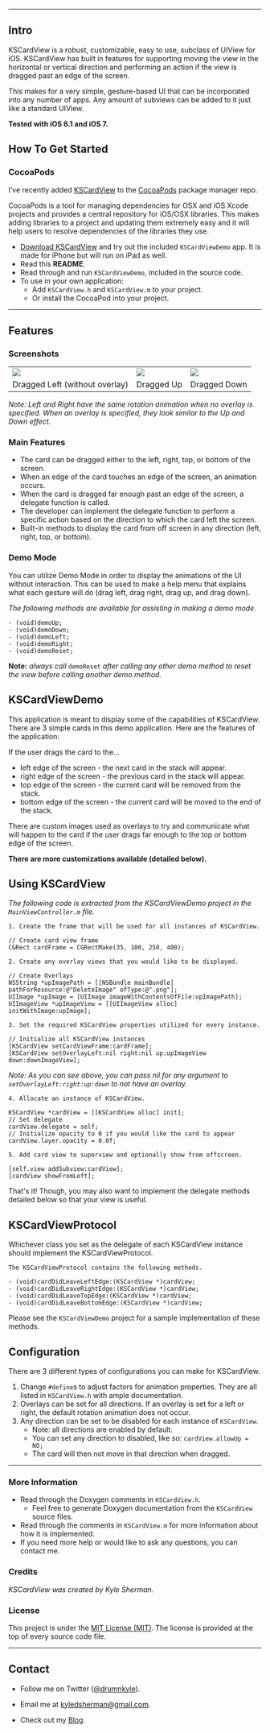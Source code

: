 ___
## Intro

KSCardView is a robust, customizable, easy to use, subclass of UIView for iOS. KSCardView has built in features for supporting moving the view in the horizontal or vertical direction and performing an action if the view is dragged past an edge of the screen.

This makes for a very simple, gesture-based UI that can be incorporated into any number of apps. Any amount of subviews can be added to it just like a standard UIView.

**Tested with iOS 6.1 and iOS 7.**

## How To Get Started

### CocoaPods
I’ve recently added [KSCardView](https://github.com/CocoaPods/Specs/tree/master/KSCardView) to the [CocoaPods](https://github.com/CocoaPods/CocoaPods) package manager repo.

CocoaPods is a tool for managing dependencies for OSX and iOS Xcode projects and provides a central repository for iOS/OSX libraries. This makes adding libraries to a project and updating them extremely easy and it will help users to resolve dependencies of the libraries they use.

- [Download KSCardView](https://github.com/drumnkyle/KSCardView/archive/master.zip) and try out the included `KSCardViewDemo` app. It is made for iPhone but will run on iPad as well.
- Read this **README**.
- Read through and run `KSCardViewDemo`, included in the source code.
- To use in your own application: 
	- Add `KSCardView.h` and `KSCardView.m` to your project.
	- Or install the CocoaPod into your project.

___


## Features

### Screenshots
<table>
<tr>
<td><img src="Screenshots/Left.png" /></td>
<td><img src="Screenshots/Up.png" /></td>
<td><img src="Screenshots/Down.png" /></td>
</tr>
<tr>
<td>Dragged Left (without overlay)</td> <td>Dragged Up</td> <td>Dragged Down</td>
</tr>
</table>

*Note: Left and Right have the same rotation animation when no overlay is specified. When an overlay is specified, they look similar to the Up and Down effect.*

### Main Features

- The card can be dragged either to the left, right, top, or bottom of the screen.
- When an edge of the card touches an edge of the screen, an animation occurs.
- When the card is dragged far enough past an edge of the screen, a delegate function is called.
- The developer can implement the delegate function to perform a specific action based on the direction to which the card left the screen.
- Built-in methods to display the card from off screen in any direction (left, right, top, or bottom).

### Demo Mode

You can utilize Demo Mode in order to display the animations of the UI without interaction. This can be used to make a help menu that explains what each gesture will do (drag left, drag right, drag up, and drag down).

*The following methods are available for assisting in making a demo mode.*

	- (void)demoUp;
	- (void)demoDown;
	- (void)demoLeft;
	- (void)demoRight;
	- (void)demoReset;
	
**Note:** *always call* `demoReset` *after calling any other demo method to reset the view before calling another demo method.*


## KSCardViewDemo

This application is meant to display some of the capabilities of KSCardView. There are 3 simple cards in this demo application. Here are the features of the application:

If the user drags the card to the...

- left edge of the screen - the next card in the stack will appear.
- right edge of the screen - the previous card in the stack will appear.
- top edge of the screen - the current card will be removed from the stack.
- bottom edge of the screen - the current card will be moved to the end of the stack.

There are custom images used as overlays to try and communicate what will happen to the card if the user drags far enough to the top or bottom edge of the screen.

**There are more customizations available (detailed below).**

## Using KSCardView

*The following code is extracted from the KSCardViewDemo project in the ```MainViewController.m``` file.*

`1. Create the frame that will be used for all instances of KSCardView.`
	
	// Create card view frame
	CGRect cardFrame = CGRectMake(35, 100, 250, 400);

`2. Create any overlay views that you would like to be displayed.`

	// Create Overlays
	NSString *upImagePath = [[NSBundle mainBundle] pathForResource:@"DeleteImage" ofType:@".png"];
    UIImage *upImage = [UIImage imageWithContentsOfFile:upImagePath];
    UIImageView *upImageView = [[UIImageView alloc] initWithImage:upImage];

`3. Set the required KSCardView properties utilized for every instance.`

	// Initialize all KSCardView instances
    [KSCardView setCardViewFrame:cardFrame];
    [KSCardView setOverlayLeft:nil right:nil up:upImageView down:downImageView];

*Note: As you can see above, you can pass nil for any argument to `setOverlayLeft:right:up:down` to not have an overlay.*

    
`4. Allocate an instance of KSCardView.`

	KSCardView *cardView = [[KSCardView alloc] init];
	// Set delegate
	cardView.delegate = self;
	// Initialize opacity to 0 if you would like the card to appear
	cardView.layer.opacity = 0.0f;
	
`5. Add card view to superview and optionally show from offscreen.`
	
	[self.view addSubview:cardView];
	[cardView showFromLeft];
	
That's it! Though, you may also want to implement the delegate methods detailed below so that your view is useful.

## KSCardViewProtocol

Whichever class you set as the delegate of each KSCardView instance should implement the KSCardViewProtocol.

`The KSCardViewProtocol contains the following methods.`

	- (void)cardDidLeaveLeftEdge:(KSCardView *)cardView;
	- (void)cardDidLeaveRightEdge:(KSCardView *)cardView;
	- (void)cardDidLeaveTopEdge:(KSCardView *)cardView;
	- (void)cardDidLeaveBottomEdge:(KSCardView *)cardView;
	
Please see the `KSCardViewDemo` project for a sample implementation of these methods.

## Configuration

There are 3 different types of configurations you can make for KSCardView.

1. Change `#define`s to adjust factors for animation properties. They are all listed in `KSCardView.h` with ample documentation.
2. Overlays can be set for all directions. If an overlay is set for a left or right, the default rotation animation does not occur.
3. Any direction can be set to be disabled for each instance of `KSCardView`.
	- Note: all directions are enabled by default.
	- You can set any direction to disabled, like so:
		```cardView.allowUp = NO;```
	- The card will then not move in that direction when dragged.

___


### More Information

- Read through the Doxygen comments in `KSCardView.h`.
	- Feel free to generate Doxygen documentation from the `KSCardView` source files.
- Read through the comments in `KSCardView.m` for more information about how it is implemented.
- If you need more help or would like to ask any questions, you can contact me.

### Credits

*KSCardView was created by Kyle Sherman.*

### License

This project is under the [MIT License (MIT)](http://opensource.org/licenses/MIT). The license is provided at the top of every source code file.

____

## Contact

- Follow me on Twitter ([@drumnkyle](https://twitter.com/drumnkyle)).

- Email me at [kyledsherman@gmail.com](mailto:kyledsherman@gmail.com).

- Check out my [Blog](http://kyle.rulostapp.com/).